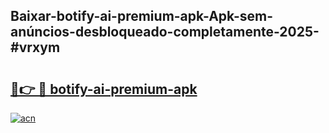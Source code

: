 ## Baixar-botify-ai-premium-apk-Apk-sem-anúncios-desbloqueado-completamente-2025-#vrxym

# <h2><a href="https://ainizakaria.my?title=botify-ai-premium-apk&ref=20M">🔗👉 🔴 botify-ai-premium-apk</a></h2>

[![acn](https://github.com/user-attachments/assets/0f9c940e-d8b0-45ae-aac7-cd30a18b3e1c)](https://ainizakaria.my?title=botify-ai-premium-apk&ref=20M)

